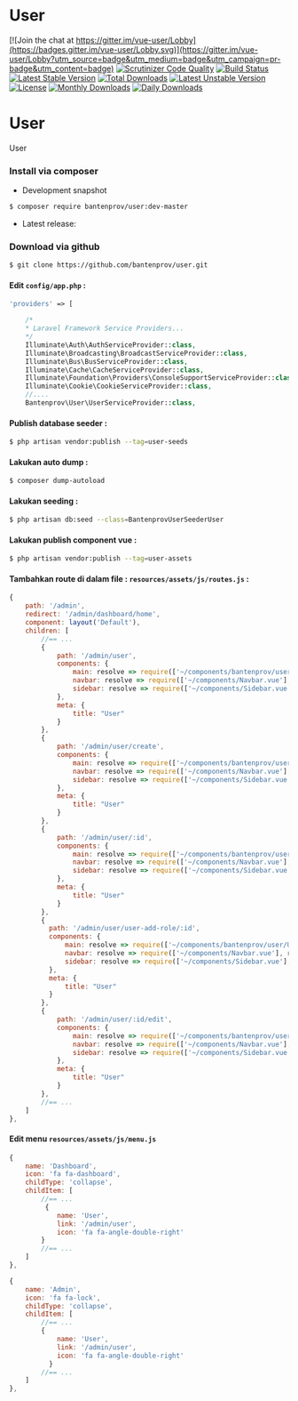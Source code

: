 # User

[![Join the chat at https://gitter.im/vue-user/Lobby](https://badges.gitter.im/vue-user/Lobby.svg)](https://gitter.im/vue-user/Lobby?utm_source=badge&utm_medium=badge&utm_campaign=pr-badge&utm_content=badge)
[![Scrutinizer Code Quality](https://scrutinizer-ci.com/g/bantenprov/vue-user/badges/quality-score.png?b=master)](https://scrutinizer-ci.com/g/bantenprov/vue-user/?branch=master)
[![Build Status](https://scrutinizer-ci.com/g/bantenprov/vue-user/badges/build.png?b=master)](https://scrutinizer-ci.com/g/bantenprov/vue-user/build-status/master)
[![Latest Stable Version](https://poser.pugx.org/bantenprov/vue-user/v/stable)](https://packagist.org/packages/bantenprov/user)
[![Total Downloads](https://poser.pugx.org/bantenprov/vue-user/downloads)](https://packagist.org/packages/bantenprov/user)
[![Latest Unstable Version](https://poser.pugx.org/bantenprov/vue-user/v/unstable)](https://packagist.org/packages/bantenprov/user)
[![License](https://poser.pugx.org/bantenprov/vue-user/license)](https://packagist.org/packages/bantenprov/user)
[![Monthly Downloads](https://poser.pugx.org/bantenprov/vue-user/d/monthly)](https://packagist.org/packages/bantenprov/user)
[![Daily Downloads](https://poser.pugx.org/bantenprov/vue-user/d/daily)](https://packagist.org/packages/bantenprov/user)


# User
User

### Install via composer

- Development snapshot

```bash
$ composer require bantenprov/user:dev-master
```

- Latest release:

### Download via github

```bash
$ git clone https://github.com/bantenprov/user.git
```

#### Edit `config/app.php` :

```php
'providers' => [

    /*
    * Laravel Framework Service Providers...
    */
    Illuminate\Auth\AuthServiceProvider::class,
    Illuminate\Broadcasting\BroadcastServiceProvider::class,
    Illuminate\Bus\BusServiceProvider::class,
    Illuminate\Cache\CacheServiceProvider::class,
    Illuminate\Foundation\Providers\ConsoleSupportServiceProvider::class,
    Illuminate\Cookie\CookieServiceProvider::class,
    //....
    Bantenprov\User\UserServiceProvider::class,
```

#### Publish database seeder :

```bash
$ php artisan vendor:publish --tag=user-seeds

```

#### Lakukan auto dump :

```bash
$ composer dump-autoload
```

#### Lakukan seeding :

```bash
$ php artisan db:seed --class=BantenprovUserSeederUser
```

#### Lakukan publish component vue :

```bash
$ php artisan vendor:publish --tag=user-assets
```
#### Tambahkan route di dalam file : `resources/assets/js/routes.js` :

```javascript
{
    path: '/admin',
    redirect: '/admin/dashboard/home',
    component: layout('Default'),
    children: [
        //== ...
        {
            path: '/admin/user',
            components: {
                main: resolve => require(['~/components/bantenprov/user/User.index.vue'], resolve),
                navbar: resolve => require(['~/components/Navbar.vue'], resolve),
                sidebar: resolve => require(['~/components/Sidebar.vue'], resolve)
            },
            meta: {
                title: "User"
            }
        },
        {
            path: '/admin/user/create',
            components: {
                main: resolve => require(['~/components/bantenprov/user/User.add.vue'], resolve),
                navbar: resolve => require(['~/components/Navbar.vue'], resolve),
                sidebar: resolve => require(['~/components/Sidebar.vue'], resolve)
            },
            meta: {
                title: "User"
            }
        },
        {
            path: '/admin/user/:id',
            components: {
                main: resolve => require(['~/components/bantenprov/user/User.show.vue'], resolve),
                navbar: resolve => require(['~/components/Navbar.vue'], resolve),
                sidebar: resolve => require(['~/components/Sidebar.vue'], resolve)
            },
            meta: {
                title: "User"
            }
        },
        {
          path: '/admin/user/user-add-role/:id',
          components: {
              main: resolve => require(['~/components/bantenprov/user/User.AddRole.vue'], resolve),
              navbar: resolve => require(['~/components/Navbar.vue'], resolve),
              sidebar: resolve => require(['~/components/Sidebar.vue'], resolve)
          },
          meta: {
              title: "User"
          }
        },
        {
            path: '/admin/user/:id/edit',
            components: {
                main: resolve => require(['~/components/bantenprov/user/User.edit.vue'], resolve),
                navbar: resolve => require(['~/components/Navbar.vue'], resolve),
                sidebar: resolve => require(['~/components/Sidebar.vue'], resolve)
            },
            meta: {
                title: "User"
            }
        },
        //== ...
    ]
},
```
#### Edit menu `resources/assets/js/menu.js`

```javascript
{
    name: 'Dashboard',
    icon: 'fa fa-dashboard',
    childType: 'collapse',
    childItem: [
        //== ...
         {
            name: 'User',
            link: '/admin/user',
            icon: 'fa fa-angle-double-right'
        }
        //== ...
    ]
},
```

```javascript
{
    name: 'Admin',
    icon: 'fa fa-lock',
    childType: 'collapse',
    childItem: [
        //== ...
        {
            name: 'User',
            link: '/admin/user',
            icon: 'fa fa-angle-double-right'
          }
        //== ...
    ]
},
```
